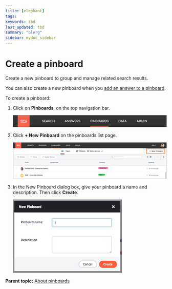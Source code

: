 ```yaml
---
title: [elephant]
tags: 
keywords: tbd
last_updated: tbd
summary: "blerg"
sidebar: mydoc_sidebar
---
```

# Create a pinboard

Create a new pinboard to group and manage related search results.

You can also create a new pinboard when you [add an answer to a pinboard](add_an_answer_to_a_pinboard.html#).

To create a pinboard:

1.   Click on **Pinboards**, on the top navigation bar. 

     ![](/pages/shared/conrefs/../../images/click_pinboards_icon.png "Pinboards") 

2.   Click **+ New Pinboard** on the pinboards list page. 

     ![](/pages/images/add_new_pinboard.png "New Pinboard button") 

3.   In the New Pinboard dialog box, give your pinboard a name and description. Then click **Create**. 

     ![](/pages/images/new_pinboard.png "New Pinboard menu") 


**Parent topic:** [About pinboards](../../../pages/end_user_guide/pinboards/about_pinboards.html)

